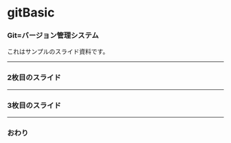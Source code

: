 # gitBasic
### Git=バージョン管理システム


これはサンプルのスライド資料です。


---


### 2枚目のスライド


---


### 3枚目のスライド


---


### おわり
